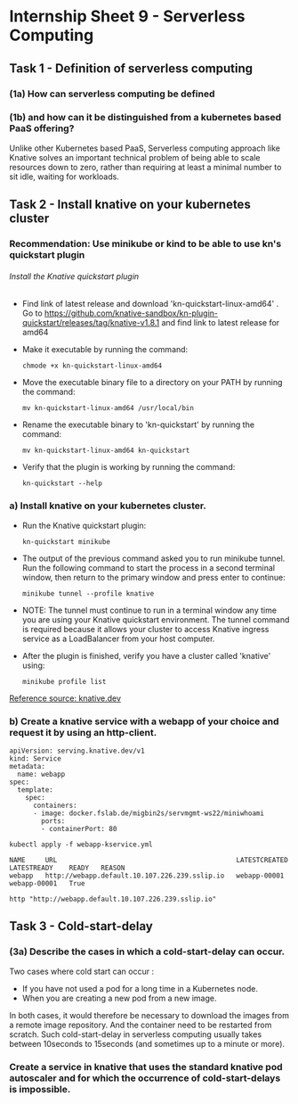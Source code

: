 # Internship Sheet 9 - Serverless Computing
## Task 1 - Definition of serverless computing
### (1a) How can serverless computing be defined

### (1b) and how can it be distinguished from a kubernetes based PaaS offering?
 Unlike other Kubernetes based PaaS, Serverless computing approach like Knative solves an important technical problem of  being able to scale resources down to zero, rather than requiring at least a minimal number to sit idle, waiting for workloads.
 

## Task 2 - Install knative on your kubernetes cluster
### Recommendation: Use minikube or kind to be able to use kn's quickstart plugin

###### Install the Knative quickstart plugin
* Find link of latest release and download 'kn-quickstart-linux-amd64' . Go to https://github.com/knative-sandbox/kn-plugin-quickstart/releases/tag/knative-v1.8.1 and find link to latest release for amd64

* Make it executable by running the command:
  
    `chmode +x kn-quickstart-linux-amd64`

* Move the executable binary file to a directory on your PATH by running the command:
  
    `mv kn-quickstart-linux-amd64 /usr/local/bin`

* Rename the executable binary to 'kn-quickstart' by running the command:
  
    `mv kn-quickstart-linux-amd64 kn-quickstart`

* Verify that the plugin is working by running the command:
  
    `kn-quickstart --help`


### a) Install knative on your kubernetes cluster.
* Run the Knative quickstart plugin:

    `kn-quickstart minikube`

* The output of the previous command asked you to run minikube tunnel. Run the following command to start the process in a second terminal window, then return to the primary window and press enter to continue:

    `minikube tunnel --profile knative`

* NOTE: The tunnel must continue to run in a terminal window any time you are using your Knative quickstart environment.
The tunnel command is required because it allows your cluster to access Knative ingress service as a LoadBalancer from your host computer.

* After the plugin is finished, verify you have a cluster called 'knative' using:

    `minikube profile list`
    

[Reference source: knative.dev](https://knative.dev/docs/install/quickstart-install/#install-the-knative-quickstart-plugin) 

### b) Create a knative service with a webapp of your choice and request it by using an http-client.
```
apiVersion: serving.knative.dev/v1
kind: Service
metadata:
  name: webapp
spec:
  template:
    spec:
      containers:
      - image: docker.fslab.de/migbin2s/servmgmt-ws22/miniwhoami
        ports:
        - containerPort: 80
```
`kubectl apply -f webapp-kservice.yml`

```
NAME     URL                                             LATESTCREATED   LATESTREADY    READY   REASON
webapp   http://webapp.default.10.107.226.239.sslip.io   webapp-00001    webapp-00001   True
```
`http "http://webapp.default.10.107.226.239.sslip.io"`

## Task 3 - Cold-start-delay
### (3a) Describe the cases in which a cold-start-delay can occur.
Two cases where cold start can occur :
* If you have not used a pod for a long time in a Kubernetes node.
* When you are creating a new pod from a new image.
  
In both cases, it would therefore be necessary to download the images from a remote image repository. And the container need to be restarted from scratch. Such cold-start-delay in serverless computing usually takes between 10seconds to 15seconds (and sometimes up to a minute or more).
### Create a service in knative that uses the standard knative pod autoscaler and for which the occurrence of cold-start-delays is impossible.

